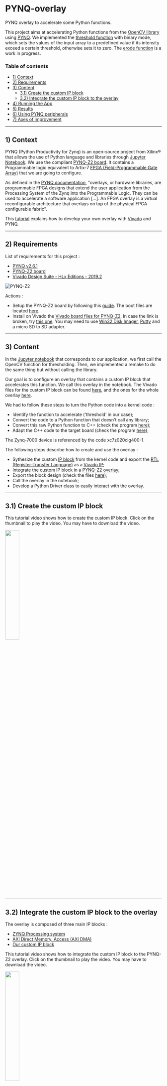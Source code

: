 # PYNQ-overlay
PYNQ overlay to accelerate some Python functions.

This project aims at accelerating Python functions from the [OpenCV library](https://opencv.org/ "OpenCV") using [PYNQ](http://www.pynq.io/ "PYNQ"). We implemented the [threshold function](https://docs.opencv.org/master/d7/d1b/group__imgproc__misc.html#gae8a4a146d1ca78c626a53577199e9c57 "threshold") with binary mode, which sets the values of the input array to a predefined value if its intensity exceed a certain threshold, otherwise sets it to zero. The [erode function](https://docs.opencv.org/4.5.2/d4/d86/group__imgproc__filter.html#gaeb1e0c1033e3f6b891a25d0511362aeb "erode") is a work in progress.

### Table of contents
* [1) Context](#context)
* [2) Requirements](#requirements)
* [3) Content](#content)
  * [3.1) Create the custom IP block](#create)
  * [3.2) Integrate the custom IP block to the overlay](#integrate)
* [4) Running the App](#app)
* [5) Results](#results)
* [6) Using PYNQ peripherals](#peripherals)
* [7) Axes of improvement](#improvement)

---
<div id='context'/>

## 1) Context
PYNQ (Python Productivity for Zynq) is an open-source project from Xilinx® that allows the use of Python language and libraries through [Jupyter Notebook](https://jupyter.org/ "Jupyter").
We use the compliant [PYNQ-Z2 board](https://www.tul.com.tw/productspynq-z2.html "PYNQ-Z2"). 
It contains a Programmable logic equivalent to Artix-7 [FPGA (Field-Programmable Gate Array)](https://www.xilinx.com/products/silicon-devices/fpga/what-is-an-fpga.html "FPGA") that we are going to configure.

As defined in the [PYNQ documentation](https://pynq.readthedocs.io/en/v2.6.1/pynq_overlays.html "PYNQ overlays"), "overlays, or hardware libraries, are programmable FPGA designs that extend the user application from the Processing System of the Zynq into the Programmable Logic. They can be used to accelerate a software application [...]. An FPGA overlay is a virtual reconfigurable architecture that overlays on top of the physical FPGA configurable fabric".

This [tutorial](https://www.youtube.com/watch?v=Dupyek4NUoI "How to make a custom PYNQ overlay") explains how to develop your own overlay with [Vivado](https://www.xilinx.com/support/university/vivado.html "Vivado") and PYNQ.

---
<div id='requirements'/>

## 2) Requirements
List of requirements for this project :
- [PYNQ v2.6.1](https://pynq.readthedocs.io/en/v2.6.1/ "PYNQ Doc")
- [PYNQ-Z2 board](https://www.tul.com.tw/productspynq-z2.html "PYNQ-Z2")
- [Vivado Design Suite - HLx Editions - 2019.2](https://www.xilinx.com/support/download/index.html/content/xilinx/en/downloadNav/vivado-design-tools/archive.html "Vivado HLx")

![PYNQ-Z2](DOCS/Images/DFRobot_PYNQ-Z2_BL.png)

Actions :
- Setup the PYNQ-Z2 board by following this [guide](https://pynq.readthedocs.io/en/v2.6.1/getting_started/pynq_z2_setup.html "Setup card"). The boot files are located [here](http://www.pynq.io/board.html "Flash card").
- Install on Vivado the [Vivado board files for PYNQ-Z2](https://pynq.readthedocs.io/en/v2.3/overlay_design_methodology/board_settings.html#vivado-board-files "Board files"). In case the link is broken, try [this one](https://www.tul.com.tw/productspynq-z2.html "PYNQ-Z2 TUL"). You may need to use [Win32 Disk Imager](https://win32diskimager.download/ "Win321Disk Imager"), [Putty](https://www.putty.org/ "Putty") and a micro SD to SD adapter.

---
<div id='content'/>

## 3) Content
In the [Jupyter notebook](/src/notebook "Notebook") that corresponds to our application, we first call the OpenCV function for thresholding. Then, we implemented a remake to do the same thing but without calling the library.

Our goal is to configure an overlay that contains a custom IP block that accelerates this function. We call this overlay in the notebook. The Vivado files for the custom IP block can be found [here](https://github.com/Pomiculture/PYNQ-overlay/tree/main/design/vivado_hls "IP block"), and the ones for the whole overlay [here](https://github.com/Pomiculture/PYNQ-overlay/tree/main/design/vivado_rtl "Overlay"). 

We had to follow these steps to turn the Python code into a kernel code :
- Identify the function to accelerate ('threshold' in our case);
- Convert the code to a Python function that doesn't call any library;
- Convert this raw Python function to C++ (check the program [here](src/C%2B%2B%20codes "C++ codes"));
- Adapt the C++ code to the target board (check the program [here](design/vivado_hls/binary_threshold.cpp "Kernel code"));

The Zynq-7000 device is referenced by the code xc7z020clg400-1.

The following steps describe how to create and use the overlay :
- Sythesize the custom [IP block](https://www.xilinx.com/products/intellectual-property.html "IP") from the kernel code and export the [RTL (Register-Transfer Language)](https://www.geeksforgeeks.org/register-transfer-language-rtl/ "RTL") as a [Vivado IP](design/vivado_hls "Vivado HLS");
- Integrate the custom IP block in a [PYNQ-Z2 overlay](design/vivado_rtl "Vivado RTL");
- Export the block design (check the files [here](src/overlay "Overlay files"));
- Call the overlay in the notebook;
- Develop a Python Driver class to easily interact with the overlay.

---
<div id='create'/>

## 3.1) Create the custom IP block
This tutorial video shows how to create the custom IP block. Click on the thumbnail to play the video. You may have to download the video.

[<img src="DOCS/Images/play_video.jpg" width="30%">](DOCS/Videos/Vivado_HLS.mp4)

---
<div id='integrate'/>

## 3.2) Integrate the custom IP block to the overlay
The overlay is composed of three main IP blocks :
- [ZYNQ Processing system](https://www.xilinx.com/products/intellectual-property/processing_system7.html "ZYNQ processing system")
- [AXI Direct Memory. Access (AXI DMA)](https://www.xilinx.com/products/intellectual-property/axi_dma.html "AXI DMA")
- [Our custom IP block](design/vivado_hls "Vivado HLS")

This tutorial video shows how to integrate the custom IP block to the PYNQ-Z2 overlay. Click on the thumbnail to play the video. You may have to download the video.

[<img src="DOCS/Images/play_video.jpg" width="30%">](DOCS/Videos/Vivado_RTL.mp4)

Here is the final block design :
![Overlay](DOCS/Images/block_design.PNG)

It contains a hierarchy ('threshold') for our custom IP block :
![Hierarchy](DOCS/Images/hierarchy.PNG)

---
<div id='app'/>

## 4) Running the App
Once the PYNQ-Z2 card is setup, connect to the Jupyter notebook through the network.

In our case :
- URL address : 10.104.210.46:9090
- Login/password : xilinx/xilinx

You just have to [download the archive of the notebook project](jupyter_files.zip "Archive") and place it in your own Jupyter space.

---
<div id='results'/>

## 5) Results
For now, only the threshold function of binary type is implemented. 

- Input image :

![Input](DOCS/Images/input.jpeg)

- Output image :

![Output](DOCS/Images/output.jpg)

Let's compare the overlay performances to the original OpenCV function and the Python function remake, using the same input image and parameters. We study the duration across 5 runs.


| OpenCV  | Remake     | Overlay   |
|:---:    | :---:      | :---:     | 
| 5.5 ms  | 37146.5 ms | 2846.7 ms |
| 6.4 ms  | 37387.0 ms | 2901.8 ms |
| 5.5 ms  | 36541.3 ms | 2890.1 ms |
| 6.9 ms  | 37202.1 ms | 2881.7 ms |
| 6.8 ms  | 37069.5 ms | 2887.6 ms |

The average durations after this test are the following :
| OpenCV    | Remake         | Overlay       |
|:---:      | :---:          | :---:         | 
|**6.2 ms** | **37069.3 ms** | **2881.6 ms** |

We can deduce that in this test, the overlay function is almost 13 times faster than the remake function. However, it is still around 465 times slower than the original OpenCV implementation. This result was expected given that OpenCV is an optimized library. 

Furthermore, the results for the three functions are identical. To check that, we computed the mean value of the absolute difference between the output arrays, two by two.

---
<div id='peripherals'/>

## 6) Using PYNQ peripherals
So as to explore the PYNQ field of possibilities, we replaced the part of loading an image from a folder by an input stream coming from the HDMI port. To do so, we connected the HDMI port to a computer opened on a webpage, and followed the [HDMI-in tutorial](https://pynq.readthedocs.io/en/v2.6.1/pynq_libraries/video.html "PYNQ video module"). We also worked with GPIO using the [RGB LED](https://pynq.readthedocs.io/en/v2.4/pynq_package/pynq.lib/pynq.lib.rgbled.html "PYNQ RGB LED module"), whose driver source code can be found [here](https://pynq.readthedocs.io/en/v1.3/_modules/pynq/board/rgbled.html "RGBLED source code").

---
<div id='improvement'/>

## 7) Axes of improvement
- Make changes in the kernel code of the kernel code of the threshold function to further reduce the execution time;
- Improve the design of the Python driver class;
- Implement the IP block of the erode function;
- Combine the custom IP blocks with the RGB LED and the HDMI in a same overlay. Either start from the whole [PYNQ-Z2 base overlay](https://github.com/Xilinx/PYNQ/tree/master/boards/Pynq-Z2/base "PYNQ-Z2 Base Overlay"), adding the custom IP, or start from zero. This [tutorial](https://discuss.pynq.io/t/tutorial-rebuilding-the-pynq-base-overlay-pynq-v2-6/1993 "Rebuilding the base overlay") may help;
- Configure the HDMI-out peripheral to display the results on an external screen;
- Apply the function continuously on a video stream.

---
photo pynq branchements et dire que branhcer port hdmi-in

The Xilinx® Zynq® All Programmable device is an SOC based on a dual-core ARM® Cortex®-A9 processor (referred to as the Processing System or PS), integrated with FPGA fabric (referred to as Programmable Logic or PL). The PS subsystem includes a number of dedicated peripherals (memory controllers, USB, Uart, IIC, SPI etc) and can be extended with additional hardware IP in a PL Overlay.

expliquer threshold preprocess et postprocess

partie process avec les vidéos et explications framework = expliquer process + expliquer etaps dev
partie axes amelios : continuer optimiser code + traiter erode

open notebook in yourpynq and put overlays in folder ...

blabla processing system Xilinxmachin

expliquer rôle threshold - Thresh figé params
goal : maipulate matrices and use dma for large arrays et dev custom ip block intergrate in own overlay and use it with a Driver on notebook

link videos

Requirements finir :
Xilinx Zynq®-7000 All Programmable SoC (AP SoC) family
slide 78 pwpt

recap des étapes de dev

DMA allows to deal with large arrays = good for images + def dma

compare speed with the 3
SAVE PROJECT WHOLE and put on github

parler des 3 fichiers d'intérêt décrivant overlay

expliquer contenu dossiers

dire goal réel

https://www.youtube.com/watch?v=LomArt-hi4M
https://pynq.readthedocs.io/en/v2.6.1/overlay_design_methodology/overlay_tutorial.html

+ parler des fichiers au final juste notebook et placer overlays dans dossier

Évite d’installer des librairies sur PYNQ sans pour autant consommer bcp

photo in/out + hdmi same + temps + results same + ccl
+ partie results

+ ip block that ocntains the function to accelerate + blabla adaptations

+ partie utilsiation notebook

def hls + def rtl

Login/password : xilinx/xilinx
10.104.210.36:9090

[![Alternate Text]({image-url})]({video-url} "Link Title")

documentation du custom IP rôle des paramètres et de la fonction avec output array

se passer d'import

https://pynq.readthedocs.io/en/v2.6.1/pynq_overlays/pynqz2/pynqz2_base_overlay.html#user-io
https://pynq.readthedocs.io/en/v2.6.1/_modules/pynq/lib/rgbled.html
https://pynq.readthedocs.io/en/v2.6.1/pynq_libraries/video.html

https://discuss.pynq.io/t/tutorial-rebuilding-the-pynq-base-overlay-pynq-v2-3/61

axe amelio avoir hdmi dedans (manque de temps) : todo alléger https://pynq.readthedocs.io/en/v2.6.1/pynq_overlays/partial_reconfiguration.html

place overlays files in folder overlay

photo pynq https://www.mouser.be/new/dfrobot/dfrobot-pynqz2-dev-board/

First, we used the OpenCV funcitons threshold and erode. Then, we reproduced it with raw Python code and obtained the same output data. The next step was to translate it to C++ language, and the final one was to adapt it to HLS (pragmas for bus declaration, loop optimization, no cmath nor malloc directly).

+ specific params of thresh (binary) = erode (kernel size and values ?)

https://pynq.readthedocs.io/en/v2.6.1/overlay_design_methodology/overlay_tutorial.html



- PYNQ amelio avoid reload switch between overlay and base overlay when using hdmi source and processing it, original C++ with test, kernel code HLS project, the 3 files for overlay, Vivado project, Pupyter Notebook + pragma https://www.xilinx.com/html_docs/xilinx2020_1/hls-guidance/qoa1585574520885.html pipeline + screen vivado overlay = recap avant hls

https://github.com/marcomontalbano/video-to-markdown

voir fiches pwpt de erode et trheshold pour expliquer settings !

// Change shape array 2D grayscale ? https://appdividend.com/2020/06/22/how-to-convert-pil-image-to-grayscale-in-python/
// GitHub : readme context, theme (vivado, pynq, overlay, dma, opencv functions hw accelerate, pragma pipelne, ap_axis), screens (project, results), Video tuto, original C++ with test, kernel code HLS project, the 3 files for overlay, Vivado project, Pupyter Notebook
// HDMI (to threshold with grayscale) + RGB with the kernel in same overlay PYNQ Z2
// Compare speed with GColab library code (and Python raw translation)
// Add PIPELINE pragma for loop https://www.xilinx.com/html_docs/xilinx2020_1/hls-guidance/qoa1585574520885.html
// Try just val
reliable result
// TODO compléter avec code C++ de base étoffer version HLS

